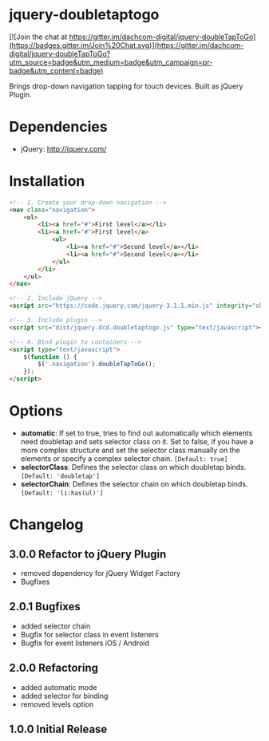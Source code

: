 jquery-doubletaptogo
============

[![Join the chat at https://gitter.im/dachcom-digital/jquery-doubleTapToGo](https://badges.gitter.im/Join%20Chat.svg)](https://gitter.im/dachcom-digital/jquery-doubleTapToGo?utm_source=badge&utm_medium=badge&utm_campaign=pr-badge&utm_content=badge)

Brings drop-down navigation tapping for touch devices. Built as jQuery Plugin.

Dependencies
============
- jQuery: http://jquery.com/

Installation
============

```html
<!-- 1. Create your drop-down navigation -->
<nav class="navigation">
    <ul>
        <li><a href="#">First level</a></li>
        <li><a href="#">First level</a>
            <ul>
                <li><a href="#">Second level</a></li>
                <li><a href="#">Second level</a></li>
            </ul>
        </li>
    </ul>
</nav>

<!-- 2. Include jQuery -->
<script src="https://code.jquery.com/jquery-3.1.1.min.js" integrity="sha256-hVVnYaiADRTO2PzUGmuLJr8BLUSjGIZsDYGmIJLv2b8=" crossorigin="anonymous"></script>

<!-- 3. Include plugin -->
<script src="dist/jquery.dcd.doubletaptogo.js" type="text/javascript"></script>

<!-- 4. Bind plugin to containers -->
<script type="text/javascript">
    $(function () {
        $('.navigation').doubleTapToGo();
    });
</script>
```

Options
============

- **automatic**: If set to true, tries to find out automatically which elements need doubletap and sets selector class on it. Set to false, if you have a more complex structure and set the selector class manually on the elements or specify a complex selector chain. `[Default: true]`
- **selectorClass**: Defines the selector class on which doubletap binds. `[Default: 'doubletap']`
- **selectorChain**: Defines the selector chain on which doubletap binds. `[Default: 'li:has(ul)']`

Changelog
============
3.0.0 Refactor to jQuery Plugin
-----------------
* removed dependency for jQuery Widget Factory
* Bugfixes

2.0.1 Bugfixes
-----------------
* added selector chain
* Bugfix for selector class in event listeners
* Bugfix for event listeners iOS / Android

2.0.0 Refactoring
-----------------
* added automatic mode
* added selector for binding
* removed levels option

1.0.0 Initial Release
---------------------
